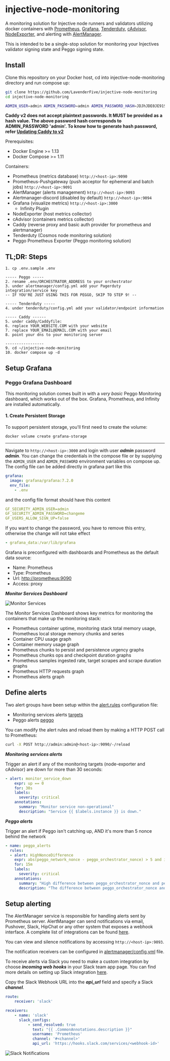 # injective-node-monitoring

A monitoring solution for Injective node runners and validators utilizing docker containers with [Prometheus](https://prometheus.io/), [Grafana](http://grafana.org/),
[Tenderduty](https://github.com/blockpane/tenderduty), [cAdvisor](https://github.com/google/cadvisor), [NodeExporter](https://github.com/prometheus/node_exporter), 
and alerting with [AlertManager](https://github.com/prometheus/alertmanager). 

This is intended to be a single-stop solution for monitoring your Injectives validator signing state and Peggo signing state.

## Install

Clone this repository on your Docker host, cd into injective-node-monitoring directory and run compose up:

```bash
git clone https://github.com/LavenderFive/injective-node-monitoring
cd injective-node-monitoring

ADMIN_USER=admin ADMIN_PASSWORD=admin ADMIN_PASSWORD_HASH=JDJhJDE0JE91S1FrN0Z0VEsyWmhrQVpON1VzdHVLSDkyWHdsN0xNbEZYdnNIZm1pb2d1blg4Y09mL0ZP docker-compose up -d
```

**Caddy v2 does not accept plaintext passwords. It MUST be provided as a hash value. The above password hash corresponds to ADMIN_PASSWORD 'admin'. To know how to generate hash password, refer [Updating Caddy to v2](#Updating-Caddy-to-v2)**

Prerequisites:

* Docker Engine >= 1.13
* Docker Compose >= 1.11

Containers:

* Prometheus (metrics database) `http://<host-ip>:9090`
* Prometheus-Pushgateway (push acceptor for ephemeral and batch jobs) `http://<host-ip>:9091`
* AlertManager (alerts management) `http://<host-ip>:9093`
* Alertmanager-discord (disabled by default) `http://<host-ip>:9094`
* Grafana (visualize metrics) `http://<host-ip>:3000`
  * Infinity Plugin
* NodeExporter (host metrics collector)
* cAdvisor (containers metrics collector)
* Caddy (reverse proxy and basic auth provider for prometheus and alertmanager)
* Tenderduty (Cosmos node monitoring solution)
* Peggo Prometheus Exporter (Peggo monitoring solution)

## TL;DR: Steps
```
1. cp .env.sample .env

----- Peggo -----
2. rename .env/ORCHESTRATOR_ADDRESS to your orchestrator
3. under alertmanager/config.yml add your Pagerduty integration/service key
-- IF YOU'RE JUST USING THIS FOR PEGGO, SKIP TO STEP 9! --

----- Tenderduty -----
4. under tenderduty/config.yml add your validator/endpoint information

----- Caddy ------
5. under caddy/Caddyfile:
6. replace YOUR_WEBSITE.COM with your website
7. replace YOUR_EMAIL@EMAIL.COM with your email
8. point your dns to your monitoring server

-----------------
9. cd ~/injective-node-monitoring
10. docker compose up -d
```

## Setup Grafana

### Peggo Grafana Dashboard
This monitoring solution comes built in with a *very basic* Peggo Monitoring dashboard, 
which works out of the box. Grafana, Prometheus, and Infinity are installed 
automatically.

#### 1. Create Persistent Storage
To support persistent storage, you'll first need to create the volume:
```
docker volume create grafana-storage
```

---

Navigate to `http://<host-ip>:3000` and login with user ***admin*** password ***admin***. You can change the credentials in the compose file or by supplying the `ADMIN_USER` and `ADMIN_PASSWORD` environment variables on compose up. The config file can be added directly in grafana part like this

```yaml
grafana:
  image: grafana/grafana:7.2.0
  env_file:
    - .env
```

and the config file format should have this content

```yaml
GF_SECURITY_ADMIN_USER=admin
GF_SECURITY_ADMIN_PASSWORD=changeme
GF_USERS_ALLOW_SIGN_UP=false
```

If you want to change the password, you have to remove this entry, otherwise the change will not take effect

```yaml
- grafana_data:/var/lib/grafana
```

Grafana is preconfigured with dashboards and Prometheus as the default data source:

* Name: Prometheus
* Type: Prometheus
* Url: [http://prometheus:9090](http://prometheus:9090)
* Access: proxy

***Monitor Services Dashboard***

![Monitor Services](https://raw.githubusercontent.com/LavenderFive/injective-node-monitoring/master/screens/Grafana_Prometheus.png)

The Monitor Services Dashboard shows key metrics for monitoring the containers that make up the monitoring stack:

* Prometheus container uptime, monitoring stack total memory usage, Prometheus local storage memory chunks and series
* Container CPU usage graph
* Container memory usage graph
* Prometheus chunks to persist and persistence urgency graphs
* Prometheus chunks ops and checkpoint duration graphs
* Prometheus samples ingested rate, target scrapes and scrape duration graphs
* Prometheus HTTP requests graph
* Prometheus alerts graph

## Define alerts

Two alert groups have been setup within the [alert.rules](https://github.com/LavenderFive/injective-node-monitoring/blob/master/prometheus/alert.rules) configuration file:

* Monitoring services alerts [targets](https://github.com/LavenderFive/injective-node-monitoring/blob/master/prometheus/alert.rules#L13-L22)
* Peggo alerts [peggo](https://github.com/LavenderFive/injective-node-monitoring/blob/master/prometheus/alert.rules#L2-L11)

You can modify the alert rules and reload them by making a HTTP POST call to Prometheus:

```bash
curl -X POST http://admin:admin@<host-ip>:9090/-/reload
```

***Monitoring services alerts***

Trigger an alert if any of the monitoring targets (node-exporter and cAdvisor) are down for more than 30 seconds:

```yaml
- alert: monitor_service_down
    expr: up == 0
    for: 30s
    labels:
      severity: critical
    annotations:
      summary: "Monitor service non-operational"
      description: "Service {{ $labels.instance }} is down."
```

***Peggo alerts***

Trigger an alert if Peggo isn't catching up, AND it's more than 5 nonce behind the network

```yaml
- name: peggo_alerts
  rules:
  - alert: HighNonceDifference
    expr: abs(peggo_network_nonce - peggo_orchestrator_nonce) > 5 and increase(peggo_orchestrator_nonce[1h]) <= 0
    for: 15m
    labels:
      severity: critical
    annotations:
      summary: "High difference between peggo_orchestrator_nonce and peggo_network_nonce"
      description: "The difference between peggo_orchestrator_nonce and peggo_network_nonce has been greater than 5 for more than 15 minutes."
```


## Setup alerting

The AlertManager service is responsible for handling alerts sent by Prometheus server.
AlertManager can send notifications via email, Pushover, Slack, HipChat or any other system that exposes a webhook interface.
A complete list of integrations can be found [here](https://prometheus.io/docs/alerting/configuration).

You can view and silence notifications by accessing `http://<host-ip>:9093`.

The notification receivers can be configured in [alertmanager/config.yml](https://github.com/LavenderFive/injective-node-monitoring/blob/master/alertmanager/config.yml) file.

To receive alerts via Slack you need to make a custom integration by choose ***incoming web hooks*** in your Slack team app page.
You can find more details on setting up Slack integration [here](http://www.robustperception.io/using-slack-with-the-alertmanager/).

Copy the Slack Webhook URL into the ***api_url*** field and specify a Slack ***channel***.

```yaml
route:
    receiver: 'slack'

receivers:
    - name: 'slack'
      slack_configs:
          - send_resolved: true
            text: "{{ .CommonAnnotations.description }}"
            username: 'Prometheus'
            channel: '#<channel>'
            api_url: 'https://hooks.slack.com/services/<webhook-id>'
```

![Slack Notifications](https://raw.githubusercontent.com/LavenderFive/injective-node-monitoring/master/screens/Slack_Notifications.png)
